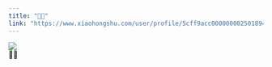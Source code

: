 ```yaml
---
title: "💁🏻"
link: "https://www.xiaohongshu.com/user/profile/5cff9acc0000000025018949/"
---
```


<img src="http://sns-webpic-qc.xhscdn.com/202409111443/a6c06338a0841260fb4a58f826a8891c/1040g00831494fpkrmg005n7vjb69b2a9pdeqqso!nc_n_nwebp_mw_1" /><br />💁🏻
